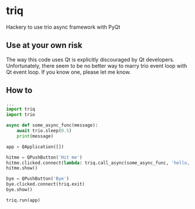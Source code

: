 # triq
Hackery to use trio async framework with PyQt

## Use at your own risk
The way this code uses Qt is explicitly discouraged by Qt developers.
Unfortunately, there seem to be no better way to marry trio event loop
with Qt event loop. If you know one, please let me know.

## How to
```python
...
import triq
import trio

async def some_async_func(message):
    await trio.sleep(0.5)
    print(message)

app = QApplication([])

hitme = QPushButton('Hit me')
hitme.clicked.connect(lambda: triq.call_async(some_async_func, 'hello, world!'))
hitme.show()

bye = QPushButton('Bye')
bye.clicked.connect(triq.exit)
bye.show()

triq.run(app)
```
